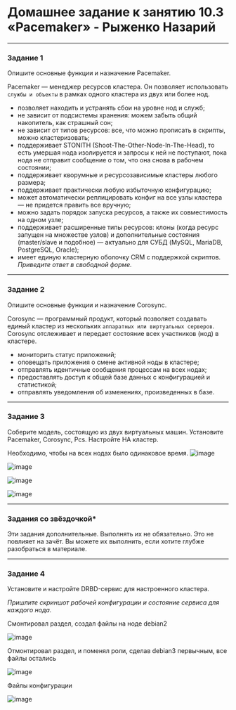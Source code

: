 # Домашнее задание к занятию 10.3 «Pacemaker» - Рыженко Назарий

---

### Задание 1

Опишите основные функции и назначение Pacemaker.

Pacemaker — менеджер ресурсов кластера. Он позволяет использовать `службы и объекты` в рамках одного кластера из двух или более нод.

* позволяет находить и устранять сбои на уровне нод и служб;
* не зависит от подсистемы хранения: можем забыть общий накопитель, как страшный сон;
* не зависит от типов ресурсов: все, что можно прописать в скрипты, можно кластеризовать;
* поддерживает STONITH (Shoot-The-Other-Node-In-The-Head), то есть умершая нода изолируется и запросы к ней не поступают, пока нода не отправит сообщение о том, что она снова в рабочем состоянии;
* поддерживает кворумные и ресурсозависимые кластеры любого размера;
* поддерживает практически любую избыточную конфигурацию;
* может автоматически реплицировать конфиг на все узлы кластера — не придется править все вручную;
* можно задать порядок запуска ресурсов, а также их совместимость на одном узле;
* поддерживает расширенные типы ресурсов: клоны (когда ресурс запущен на множестве узлов) и дополнительные состояния (master/slave и подобное) — актуально для СУБД (MySQL, MariaDB, PostgreSQL, Oracle);
* имеет единую кластерную оболочку CRM с поддержкой скриптов.
*Приведите ответ в свободной форме.*

---

### Задание 2

Опишите основные функции и назначение Corosync.

Corosync — программный продукт, который позволяет создавать единый кластер из нескольких `аппаратных или виртуальных серверов`. Corosync отслеживает и передает состояние всех участников (нод) в кластере.

* мониторить статус приложений;
* оповещать приложения о смене активной ноды в кластере;
* отправлять идентичные сообщения процессам на всех нодах;
* предоставлять доступ к общей базе данных с конфигурацией и статистикой;
* отправлять уведомления об изменениях, произведенных в базе.

---

### Задание 3

Соберите модель, состоящую из двух виртуальных машин. Установите Pacemaker, Corosync, Pcs. Настройте HA кластер.

Необходимо, чтобы на всех нодах было одинаковое время.
![image](https://user-images.githubusercontent.com/106932460/218745295-a089fc83-03f4-43e9-9a47-1f7e3d7adad3.png)

![image](https://user-images.githubusercontent.com/106932460/218766575-ed6970c0-3c59-4bb3-b88b-faa175483e18.png)

![image](https://user-images.githubusercontent.com/106932460/218767513-f8f0d21c-02b8-4e54-8623-b7c90c3689c0.png)

![image](https://user-images.githubusercontent.com/106932460/219016784-4cb81c81-e247-4129-84d2-0ba7cea15da1.png)

---

### Задания со звёздочкой*
Эти задания дополнительные. Выполнять их не обязательно. Это не повлияет на зачёт. Вы можете их выполнить, если хотите глубже разобраться в материале.
 
---

### Задание 4

Установите и настройте DRBD-сервис для настроенного кластера.

*Пришлите скриншот рабочей конфигурации и состояние сервиса для каждого нода.*

Смонтировал раздел, создал файлы на ноде debian2

![image](https://user-images.githubusercontent.com/106932460/219014041-95752bc9-c99c-4e68-a296-bcdc1fde1439.png)

Отмонтировал раздел, и поменял роли, сделав debian3 первычным, все файлы остались

![image](https://user-images.githubusercontent.com/106932460/219015145-791b9b38-e4a0-4b38-9cdb-614cb6a92bf2.png)

Файлы конфигурации

![image](https://user-images.githubusercontent.com/106932460/219015365-626036f3-e651-4adb-92a3-3c2f04a6cf80.png)

